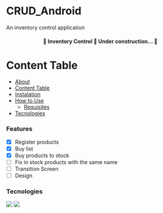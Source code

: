 # CRUD_Android
An inventory control application

<h4 align="center"> 
	🚧  Inventory Control 🚀 Under construction...  🚧
</h4>

Content Table
===========================
<!---ts-->
  * [About](#about)
  * [Content Table](#content-table)
  * [Instalation](#instalation)
  * [How to Use](#how-to-use)
    * [Requisites](#requisites)
  * [Tecnologies](#tecnologies)
  
  
  ### Features
  
  - [x] Register products
  - [x] Buy list
  - [x] Buy products to stock
  - [ ] Fix in stock products with the same name
  - [ ] Transition Screen
  - [ ] Design
  
  ### Tecnologies
  
  <img src="https://img.shields.io/badge/-Java-orange"/> <img src = "https://img.shields.io/badge/-Android%20Studio-blue"/>
